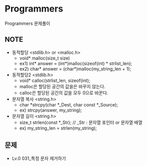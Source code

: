 # Programmers
Programmers 문제풀이

## NOTE
- 동적할당 <stdlib.h> or <malloc.h>
    - void* malloc(size_t size)
    - ex1) int* answer = (int*)malloc(sizeof(int) * strlist_len);
    - ex2) char* answer = (char*)malloc(my_string_len + 1);
- 동적할당2 <stdlib.h>
    - void* calloc(strlist_len, sizeof(int);
    - malloc은 할당된 공간의 값을은 바꾸지 않는다.
    - calloc은 할당된 공간의 값을 모두 0으로 바꾼다.
- 문자열 복사 <string.h>
    - char *strcpy(char *_Dest, char const *_Source);
    - ex) strcpy(answer, my_string);
- 문자열 길이 <string.h>
    - size_t strlen(const *_Str);       // _Str : 문자열 포인터 or 문자열 배열
    - ex) my_string_len = strlen(my_string);


## 문제
- Lv.0 031_특정 문자 제거하기
